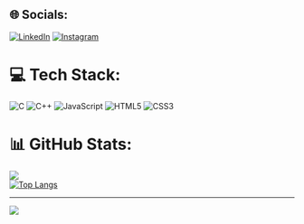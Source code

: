## 🌐 Socials:
[![LinkedIn](https://img.shields.io/badge/LinkedIn-%230077B5.svg?logo=linkedin&logoColor=white)](https://linkedin.com/in/mohamed-elhaddioui-66ba74252/) 
[![Instagram](https://img.shields.io/badge/Instagram-%23E4405F.svg?logo=instagram&logoColor=white)](https://www.instagram.com/med_haddioui_/?hl=fr)


# 💻 Tech Stack:
![C](https://img.shields.io/badge/c-%2300599C.svg?style=for-the-badge&logo=c&logoColor=white) ![C++](https://img.shields.io/badge/c++-%2300599C.svg?style=for-the-badge&logo=c%2B%2B&logoColor=white) ![JavaScript](https://img.shields.io/badge/javascript-%23323330.svg?style=for-the-badge&logo=javascript&logoColor=%23F7DF1E) ![HTML5](https://img.shields.io/badge/html5-%23E34F26.svg?style=for-the-badge&logo=html5&logoColor=white) ![CSS3](https://img.shields.io/badge/css3-%231572B6.svg?style=for-the-badge&logo=css3&logoColor=white)

# 📊 GitHub Stats:

![](https://github-readme-streak-stats.herokuapp.com/?user=medmedhaddioui&theme=shadow_blue&hide_border=false)<br/>
[![Top Langs](https://<your-vercel-deployment-url>/api/top-langs/?username=medmedhaddioui&langs_count=15&layout=compact&theme=shadow_blue)](https://github.com/medmedhaddioui)

---
[![](https://visitcount.itsvg.in/api?id=medmedhaddioui&icon=0&color=0)](https://visitcount.itsvg.in)

<!-- Proudly created with GPRM ( https://gprm.itsvg.in ) -->
